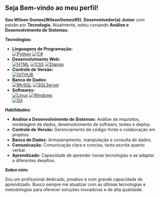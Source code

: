 ## **Seja Bem-vindo ao meu perfil!**

**Sou Wilson Gomes(WilsonGomes95)**, **Desenvolvedor(a) Junior** com paixão por **Tecnologia**. Atualmente, estou cursando **Análise e Desenvolvimento de Sistemas**.


**Tecnologias:**

* **Linguagens de Programação:** 
<br>[![Python](https://img.shields.io/badge/Python-3776AB?style=for-the-badge&logo=python&logoColor=white)]() [![C#](https://img.shields.io/badge/C%23-239120?style=for-the-badge&logo=c-sharp&logoColor=white)]() 
* **Desenvolvimento Web:** 
<br>[![HTML](https://img.shields.io/badge/HTML-239120?style=for-the-badge&logo=html5&logoColor=white)]() [![CSS](https://img.shields.io/badge/CSS-239120?&style=for-the-badge&logo=css3&logoColor=white)]() [![Django](https://img.shields.io/badge/Django-092E20?style=for-the-badge&logo=django&logoColor=white)]()
* **Controle de Versão:** 
<br>[![GITHUB](https://img.shields.io/badge/GitHub-100000?style=for-the-badge&logo=github&logoColor=white)]() 
* **Banco de Dados:** 
<br>[![MySQL](https://img.shields.io/badge/MySQL-00000F?style=for-the-badge&logo=mysql&logoColor=white)]() [![SQLServer](https://img.shields.io/badge/Microsoft_SQL_Server-CC2927?style=for-the-badge&logo=microsoft-sql-server&logoColor=white)]()
* **Softwares:** 
<br>[![Linux](https://img.shields.io/badge/Ubuntu-E95420?style=for-the-badge&logo=ubuntu&logoColor=white)]() [![Windows](https://img.shields.io/badge/Windows-0078D6?style=for-the-badge&logo=windows&logoColor=white)]() 
<br>[![Git](https://github-readme-stats.vercel.app/api/top-langs/?username={username}&theme=blue-green)]()

**Habilidades:**

* **Análise e Desenvolvimento de Sistemas:** Análise de requisitos, modelagem de dados, desenvolvimento de software, testes e deploy.
* **Controle de Versão:** Gerenciamento de código-fonte e colaboração em projetos.
* **Banco de Dados:** Armazenamento, manipulação e consulta de dados.
* **Comunicação:** Comunicação clara e concisa, tanto escrita quanto verbal.
* **Aprendizado:** Capacidade de aprender novas tecnologias e se adaptar a diferentes desafios.

**Sobre mim:**

Sou um profissional dedicado, proativo e com grande capacidade de aprendizado. Busco sempre me atualizar com as últimas tecnologias e metodologias para oferecer soluções inovadoras e de alta qualidade.


